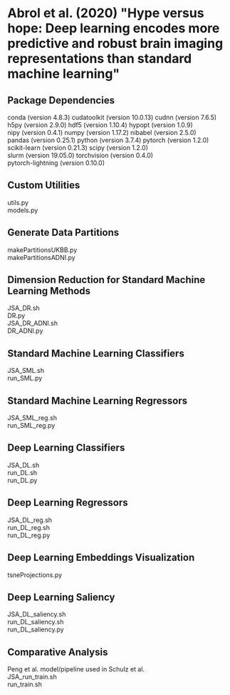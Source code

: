 # Abrol et al. (2020) "Hype versus hope: Deep learning encodes more predictive and robust brain imaging representations than standard machine learning"
## Package Dependencies
conda (version 4.8.3) cudatoolkit (version 10.0.13) cudnn (version 7.6.5)\
h5py (version 2.9.0) hdf5 (version 1.10.4) hypopt (version 1.0.9)\
nipy (version 0.4.1) numpy  (version 1.17.2) nibabel (version 2.5.0)\
pandas (version 0.25.1) python (version 3.7.4) pytorch (version 1.2.0)\
scikit-learn (version 0.21.3) scipy (version 1.2.0)\
slurm (version 19.05.0) torchvision (version 0.4.0)\
pytorch-lightning (version 0.10.0)
## Custom Utilities
utils.py\
models.py
## Generate Data Partitions
makePartitionsUKBB.py\
makePartitionsADNI.py
## Dimension Reduction for Standard Machine Learning Methods
JSA_DR.sh\
DR.py\
JSA_DR_ADNI.sh\
DR_ADNI.py
## Standard Machine Learning Classifiers
JSA_SML.sh\
run_SML.py 
## Standard Machine Learning Regressors
JSA_SML_reg.sh\
run_SML_reg.py
## Deep Learning Classifiers
JSA_DL.sh\
run_DL.sh\
run_DL.py          
## Deep Learning Regressors
JSA_DL_reg.sh\
run_DL_reg.sh\
run_DL_reg.py  
## Deep Learning Embeddings Visualization
tsneProjections.py
## Deep Learning Saliency
JSA_DL_saliency.sh\
run_DL_saliency.sh\
run_DL_saliency.py
## Comparative Analysis 
Peng et al. model/pipeline used in Schulz et al.\
JSA_run_train.sh\
run_train.sh
